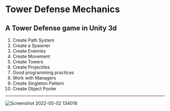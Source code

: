 # Tower Defense Mechanics
 A Tower Defense game in Unity 3d
 ------------
1. Create Path System
2. Create a Spawner
3. Create Enemies
4. Create Movement
5. Create Towers
6. Create Projectiles
7. Good programming practices
8. Work with Managers
9. Create Singleton Pattern
10. Create Object Pooler
------------

![Screenshot 2022-05-02 134018](https://user-images.githubusercontent.com/87911388/166223311-746df1f3-f457-4577-a729-6b0323becf62.png)
